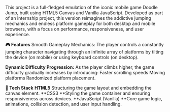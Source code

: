 This project is a full-fledged emulation of the iconic mobile game Doodle Jump, built using HTML5 Canvas and Vanilla JavaScript. Developed as part of an internship project, this version reimagines the addictive jumping mechanics and endless platform gameplay for both desktop and mobile browsers, with a focus on performance, responsiveness, and user experience.


**🎮 Features**
Smooth Gameplay Mechanics: The player controls a constantly jumping character navigating through an infinite array of platforms by tilting the device (on mobile) or using keyboard controls (on desktop).

**Dynamic Difficulty Progression:** As the player climbs higher, the game difficulty gradually increases by introducing: Faster scrolling speeds Moving platforms Randomized platform placement.

**🧰 Tech Stack**
**HTML5** Structuring the game layout and embedding the canvas element.
**CSS3 **Styling the game container and ensuring responsiveness across devices. 
**JavaScript (Vanilla) **Core game logic, animations, collision detection, and user input handling.
